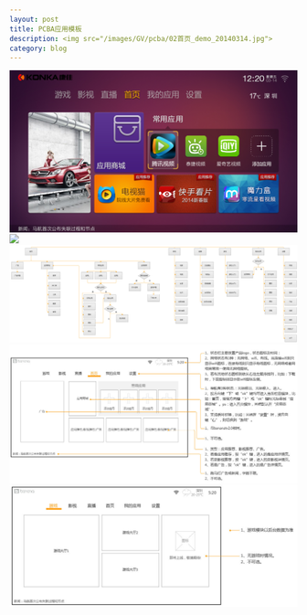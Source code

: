 ```yaml
---
layout: post
title: PCBA应用模板
description: <img src="/images/GV/pcba/02首页_demo_20140314.jpg">
category: blog
---
```


<img src="/images/GV/pcba/02首页_demo_20140314.jpg">
<img src="/images/GV/pcba/首页_环形菜单不可用.jpg">
<img src="/images/GV/pcba/流程图.jpg">
<img src="/images/GV/pcba/首页.jpg">
<img src="/images/GV/pcba/游戏.jpg">
